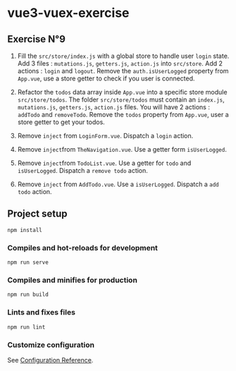 # vue3-vuex-exercise

## Exercise N°9

1. Fill the `src/store/index.js` with a global store to handle user `login` state.
Add 3 files : `mutations.js`, `getters.js`, `action.js` into `src/store`.
Add 2 actions : `login` and `logout`.
Remove the `auth.isUserLogged` property from `App.vue`, use a store getter to check if you user is connected.

2. Refactor the `todos` data array inside `App.vue` into a specific store module `src/store/todos`.
The folder `src/store/todos` must contain an `index.js`, `mutations.js`, `getters.js`, `action.js` files.
You will have 2 actions : `addTodo` and `removeTodo`.
Remove the `todos` property from `App.vue`, user a store getter to get your todos.

3. Remove `inject` from `LoginForm.vue`. Dispatch a `login` action. 

4. Remove `inject`from `TheNavigation.vue`. Use a getter form `isUserLogged`.

5. Remove `inject`from `TodoList.vue`. Use a getter for `todo` and `isUserLogged`. Dispatch a `remove todo` action.
  
6. Remove `inject` from `AddTodo.vue`. Use a `isUserLogged`. Dispatch a `add todo` action.
  


## Project setup
```
npm install
```

### Compiles and hot-reloads for development
```
npm run serve
```

### Compiles and minifies for production
```
npm run build
```

### Lints and fixes files
```
npm run lint
```

### Customize configuration
See [Configuration Reference](https://cli.vuejs.org/config/).
